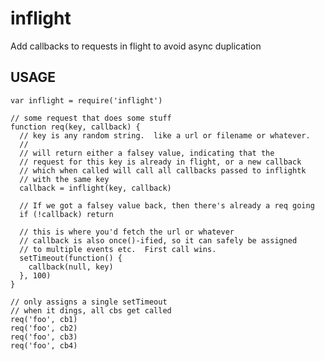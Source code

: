 inflight
========

Add callbacks to requests in flight to avoid async duplication

USAGE
-----

    var inflight = require('inflight')

    // some request that does some stuff
    function req(key, callback) {
      // key is any random string.  like a url or filename or whatever.
      //
      // will return either a falsey value, indicating that the
      // request for this key is already in flight, or a new callback
      // which when called will call all callbacks passed to inflightk
      // with the same key
      callback = inflight(key, callback)

      // If we got a falsey value back, then there's already a req going
      if (!callback) return

      // this is where you'd fetch the url or whatever
      // callback is also once()-ified, so it can safely be assigned
      // to multiple events etc.  First call wins.
      setTimeout(function() {
        callback(null, key)
      }, 100)
    }

    // only assigns a single setTimeout
    // when it dings, all cbs get called
    req('foo', cb1)
    req('foo', cb2)
    req('foo', cb3)
    req('foo', cb4)
